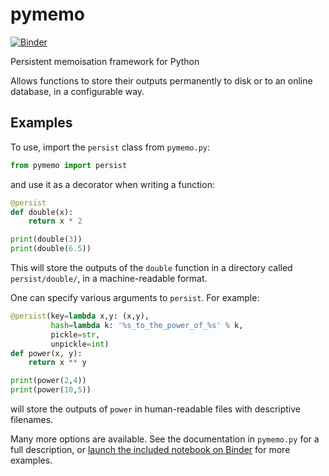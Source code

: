 # pymemo

[![Binder](https://mybinder.org/badge_logo.svg)](https://mybinder.org/v2/gh/mtorpey/pymemo/master?filepath=demo.ipynb)

Persistent memoisation framework for Python

Allows functions to store their outputs permanently to disk or to an online
database, in a configurable way.

## Examples
To use, import the `persist` class from `pymemo.py`:

```python
from pymemo import persist
```

and use it as a decorator when writing a function:

```python
@persist
def double(x):
    return x * 2

print(double(3))
print(double(6.5))
```

This will store the outputs of the `double` function in a directory called
`persist/double/`, in a machine-readable format.

One can specify various arguments to `persist`.  For example:

```python
@persist(key=lambda x,y: (x,y),
         hash=lambda k: '%s_to_the_power_of_%s' % k,
         pickle=str,
         unpickle=int)
def power(x, y):
    return x ** y

print(power(2,4))
print(power(10,5))
```

will store the outputs of `power` in human-readable files with descriptive
filenames.

Many more options are available.  See the documentation in `pymemo.py` for a
full description, or
[launch the included notebook on Binder](https://mybinder.org/v2/gh/mtorpey/pymemo/master?filepath=demo.ipynb)
for more examples.

